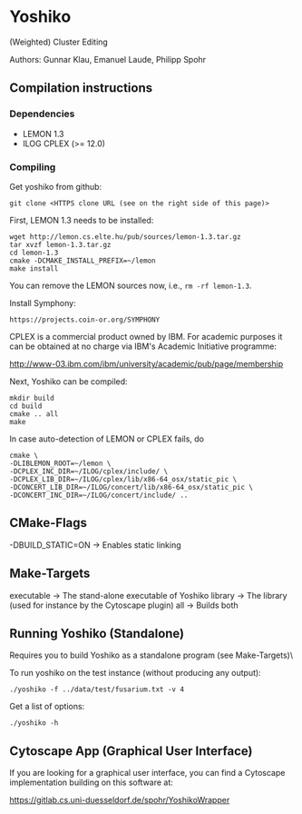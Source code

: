 # Yoshiko

(Weighted) Cluster Editing

Authors: Gunnar Klau, Emanuel Laude, Philipp Spohr

## Compilation instructions

### Dependencies

* LEMON 1.3
* ILOG CPLEX (>= 12.0)

### Compiling

Get yoshiko from github:

    git clone <HTTPS clone URL (see on the right side of this page)>


First, LEMON 1.3 needs to be installed:

    wget http://lemon.cs.elte.hu/pub/sources/lemon-1.3.tar.gz
    tar xvzf lemon-1.3.tar.gz
    cd lemon-1.3
    cmake -DCMAKE_INSTALL_PREFIX=~/lemon
    make install

You can remove the LEMON sources now, i.e., `rm -rf lemon-1.3`.

Install Symphony:

	https://projects.coin-or.org/SYMPHONY

CPLEX is a commercial product owned by IBM. For academic purposes it can be obtained at no charge via IBM's Academic Initiative programme:

  http://www-03.ibm.com/ibm/university/academic/pub/page/membership

Next, Yoshiko can be compiled:

    mkdir build
    cd build
    cmake .. all
    make

In case auto-detection of LEMON or CPLEX fails, do

    cmake \
    -DLIBLEMON_ROOT=~/lemon \
    -DCPLEX_INC_DIR=~/ILOG/cplex/include/ \
    -DCPLEX_LIB_DIR=~/ILOG/cplex/lib/x86-64_osx/static_pic \
    -DCONCERT_LIB_DIR=~/ILOG/concert/lib/x86-64_osx/static_pic \
    -DCONCERT_INC_DIR=~/ILOG/concert/include/ ..

## CMake-Flags

-DBUILD_STATIC=ON -> Enables static linking

## Make-Targets

executable -> The stand-alone executable of Yoshiko
library -> The library (used for instance by the Cytoscape plugin)
all -> Builds both

## Running Yoshiko (Standalone)
Requires you to build Yoshiko as a standalone program (see Make-Targets)\

To run yoshiko on the test instance (without producing any output):

    ./yoshiko -f ../data/test/fusarium.txt -v 4

Get a list of options:

    ./yoshiko -h
    
## Cytoscape App (Graphical User Interface)

If you are looking for a graphical user interface, you can find a Cytoscape implementation building on this software at:
    
https://gitlab.cs.uni-duesseldorf.de/spohr/YoshikoWrapper
